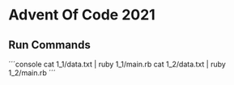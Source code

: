 # Advent Of Code 2021

## Run Commands

´´´console
cat 1_1/data.txt | ruby 1_1/main.rb
cat 1_2/data.txt | ruby 1_2/main.rb
´´´